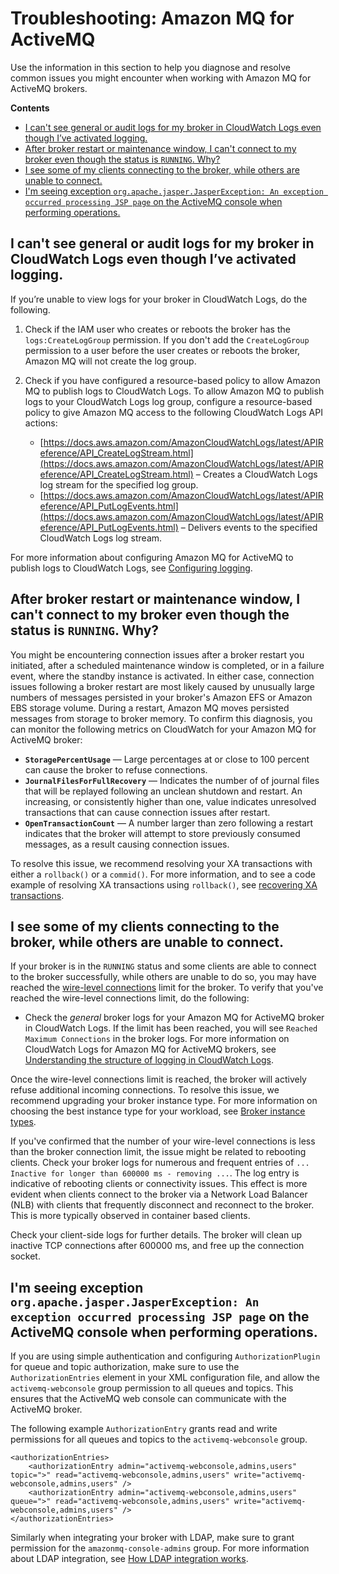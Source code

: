 # Troubleshooting: Amazon MQ for ActiveMQ<a name="troubleshooting-activemq"></a>

Use the information in this section to help you diagnose and resolve common issues you might encounter when working with Amazon MQ for ActiveMQ brokers\.

**Contents**
+ [I can't see general or audit logs for my broker in CloudWatch Logs even though I’ve activated logging\.](#issues-cw-logging-activemq)
+ [After broker restart or maintenance window, I can't connect to my broker even though the status is `RUNNING`\. Why?](#issues-connection-after-restart)
+ [I see some of my clients connecting to the broker, while others are unable to connect\.](#issues-connection-limit)
+ [I'm seeing exception `org.apache.jasper.JasperException: An exception occurred processing JSP page` on the ActiveMQ console when performing operations\.](#issues-jsp-exception)

## I can't see general or audit logs for my broker in CloudWatch Logs even though I’ve activated logging\.<a name="issues-cw-logging-activemq"></a>

 If you’re unable to view logs for your broker in CloudWatch Logs, do the following\. 

1. Check if the IAM user who creates or reboots the broker has the `logs:CreateLogGroup` permission\. If you don't add the `CreateLogGroup` permission to a user before the user creates or reboots the broker, Amazon MQ will not create the log group\.

1. Check if you have configured a resource\-based policy to allow Amazon MQ to publish logs to CloudWatch Logs\. To allow Amazon MQ to publish logs to your CloudWatch Logs log group, configure a resource\-based policy to give Amazon MQ access to the following CloudWatch Logs API actions:
   +  [https://docs.aws.amazon.com/AmazonCloudWatchLogs/latest/APIReference/API_CreateLogStream.html](https://docs.aws.amazon.com/AmazonCloudWatchLogs/latest/APIReference/API_CreateLogStream.html) – Creates a CloudWatch Logs log stream for the specified log group\. 
   +  [https://docs.aws.amazon.com/AmazonCloudWatchLogs/latest/APIReference/API_PutLogEvents.html](https://docs.aws.amazon.com/AmazonCloudWatchLogs/latest/APIReference/API_PutLogEvents.html) – Delivers events to the specified CloudWatch Logs log stream\. 

 For more information about configuring Amazon MQ for ActiveMQ to publish logs to CloudWatch Logs, see [Configuring logging](https://docs.aws.amazon.com/amazon-mq/latest/developer-guide/configure-logging-monitoring-activemq.html)\. 

## After broker restart or maintenance window, I can't connect to my broker even though the status is `RUNNING`\. Why?<a name="issues-connection-after-restart"></a>

 You might be encountering connection issues after a broker restart you initiated, after a scheduled maintenance window is completed, or in a failure event, where the standby instance is activated\. In either case, connection issues following a broker restart are most likely caused by unusually large numbers of messages persisted in your broker's Amazon EFS or Amazon EBS storage volume\. During a restart, Amazon MQ moves persisted messages from storage to broker memory\. To confirm this diagnosis, you can monitor the following metrics on CloudWatch for your Amazon MQ for ActiveMQ broker: 
+  **`StoragePercentUsage`** — Large percentages at or close to 100 percent can cause the broker to refuse connections\. 
+  **`JournalFilesForFullRecovery`** — Indicates the number of of journal files that will be replayed following an unclean shutdown and restart\. An increasing, or consistently higher than one, value indicates unresolved transactions that can cause connection issues after restart\. 
+  **`OpenTransactionCount`** — A number larger than zero following a restart indicates that the broker will attempt to store previously consumed messages, as a result causing connection issues\. 

 To resolve this issue, we recommend resolving your XA transactions with either a `rollback()` or a `commid()`\. For more information, and to see a code example of resolving XA transactions using `rollback()`, see [recovering XA transactions](recover-xa-transactions.md)\. 

## I see some of my clients connecting to the broker, while others are unable to connect\.<a name="issues-connection-limit"></a>

 If your broker is in the `RUNNING` status and some clients are able to connect to the broker successfully, while others are unable to do so, you may have reached the [wire\-level connections](amazon-mq-limits.md#broker-limits) limit for the broker\. To verify that you've reached the wire\-level connections limit, do the following: 
+  Check the *general* broker logs for your Amazon MQ for ActiveMQ broker in CloudWatch Logs\. If the limit has been reached, you will see `Reached Maximum Connections` in the broker logs\. For more information on CloudWatch Logs for Amazon MQ for ActiveMQ brokers, see [Understanding the structure of logging in CloudWatch Logs](configure-logging-monitoring-activemq.md#security-logging-monitoring-configure-cloudwatch-structure)\. 

Once the wire\-level connections limit is reached, the broker will actively refuse additional incoming connections\. To resolve this issue, we recommend upgrading your broker instance type\. For more information on choosing the best instance type for your workload, see [Broker instance types](broker-instance-types.md)\.

 If you've confirmed that the number of your wire\-level connections is less than the broker connection limit, the issue might be related to rebooting clients\. Check your broker logs for numerous and frequent entries of `... Inactive for longer than 600000 ms - removing ...`\. The log entry is indicative of rebooting clients or connectivity issues\. This effect is more evident when clients connect to the broker via a Network Load Balancer \(NLB\) with clients that frequently disconnect and reconnect to the broker\. This is more typically observed in container based clients\. 

 Check your client\-side logs for further details\. The broker will clean up inactive TCP connections after 600000 ms, and free up the connection socket\. 

## I'm seeing exception `org.apache.jasper.JasperException: An exception occurred processing JSP page` on the ActiveMQ console when performing operations\.<a name="issues-jsp-exception"></a>

 If you are using simple authentication and configuring `AuthorizationPlugin` for queue and topic authorization, make sure to use the `AuthorizationEntries` element in your XML configuration file, and allow the `activemq-webconsole` group permission to all queues and topics\. This ensures that the ActiveMQ web console can communicate with the ActiveMQ broker\.

 The following example `AuthorizationEntry` grants read and write permissions for all queues and topics to the `activemq-webconsole` group\.

```
<authorizationEntries>
    <authorizationEntry admin="activemq-webconsole,admins,users" topic=">" read="activemq-webconsole,admins,users" write="activemq-webconsole,admins,users" />
    <authorizationEntry admin="activemq-webconsole,admins,users" queue=">" read="activemq-webconsole,admins,users" write="activemq-webconsole,admins,users" />
</authorizationEntries>
```

 Similarly when integrating your broker with LDAP, make sure to grant permission for the `amazonmq-console-admins` group\. For more information about LDAP integration, see [How LDAP integration works](security-authentication-authorization.md#ldap-support-details)\. 